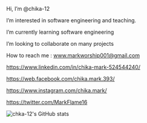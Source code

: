 Hi, I’m @chika-12

I’m interested in software engineering and teaching.

I’m currently learning software engineering

I’m looking to collaborate on many projects

How to reach me :
www.markworship001@gmail.com

https://www.linkedin.com/in/chika-mark-524544240/

https://web.facebook.com/chika.mark.393/

https://www.instagram.com/chika.mark/

https://twitter.com/MarkFlame16


<!---
chika-12/chika-12 is a ✨ special ✨ repository because its `README.md` (this file) appears on your GitHub profile.
You can click the Preview link to take a look at your changes.
--->
![chka-12's GitHub stats](https://github-readme-stats.vercel.app/api?username=chika-12&show_icons=true&theme=radical)
